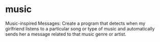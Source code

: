 # music
Music-inspired Messages: Create a program that detects when my girlfriend listens to a particular song or type of music and automatically sends her a message related to that music genre or artist.
